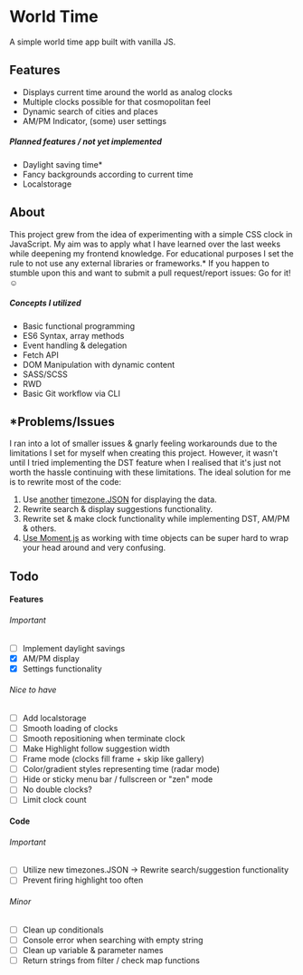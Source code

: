 # World Time

A simple world time app built with vanilla JS.

## Features

- Displays current time around the world as analog clocks
- Multiple clocks possible for that cosmopolitan feel
- Dynamic search of cities and places
- AM/PM Indicator, (some) user settings

##### Planned features / not yet implemented

- Daylight saving time\*
- Fancy backgrounds according to current time
- Localstorage

## About

This project grew from the idea of experimenting with a simple CSS clock in JavaScript. My aim was to apply what I have learned over the last weeks while deepening my frontend knowledge. For educational purposes I set the rule to not use any external libraries or frameworks.\*
If you happen to stumble upon this and want to submit a pull request/report issues: Go for it! ☺

##### Concepts I utilized

- Basic functional programming
- ES6 Syntax, array methods
- Event handling & delegation
- Fetch API
- DOM Manipulation with dynamic content
- SASS/SCSS
- RWD
- Basic Git workflow via CLI

## \*Problems/Issues

I ran into a lot of smaller issues & gnarly feeling workarounds due to the limitations I set for myself when creating this project. However, it wasn't until I tried implementing the DST feature when I realised that it's just not worth the hassle continuing with these limitations. The ideal solution for me is to rewrite most of the code:

1. Use [another](https://github.com/dmfilipenko/timezones.json) [timezone.JSON](http://worldtimeapi.org/api/timezone) for displaying the data.
2. Rewrite search & display suggestions functionality.
3. Rewrite set & make clock functionality while implementing DST, AM/PM & others.
4. [Use Moment.js](https://momentjs.com/) as working with time objects can be super hard to wrap your head around and very confusing.

## Todo

#### Features

###### Important

- [ ] Implement daylight savings
- [x] AM/PM display
- [x] Settings functionality

###### Nice to have

- [ ] Add localstorage
- [ ] Smooth loading of clocks
- [ ] Smooth repositioning when terminate clock
- [ ] Make Highlight follow suggestion width
- [ ] Frame mode (clocks fill frame + skip like gallery)
- [ ] Color/gradient styles representing time (radar mode)
- [ ] Hide or sticky menu bar / fullscreen or "zen" mode
- [ ] No double clocks?
- [ ] Limit clock count

#### Code

###### Important

- [ ] Utilize new timezones.JSON -> Rewrite search/suggestion functionality
- [ ] Prevent firing highlight too often

###### Minor

- [ ] Clean up conditionals
- [ ] Console error when searching with empty string
- [ ] Clean up variable & parameter names
- [ ] Return strings from filter / check map functions

